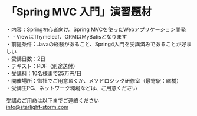 # 「Spring MVC 入門」演習題材
・内容：Spring初心者向け。Spring MVCを使ったWebアプリケーション開発<br>
・・ViewはThymeleaf、ORMはMyBatisとなります<br>
・前提条件：Javaの経験があること、Spring4入門を受講済みであることが好ましい<br>
・受講日数：2日<br>
・テキスト：PDF（別途送付）<br>
・受講料：10名様まで25万円/日<br>
・開催場所：御社でご用意頂くか、メソドロジック研修室（最寄駅：曙橋）<br>
・受講生PC、ネットワーク環境などは、ご用意ください<br>

受講のご用命は以下までご連絡ください<br>
info@starlight-storm.com
